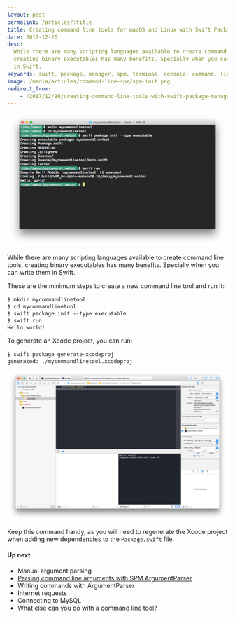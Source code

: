 ```yaml
---
layout: post
permalink: /articles/:title
title: Creating command line tools for macOS and Linux with Swift Package Manager
date: 2017-12-20
desc:
  While there are many scripting languages available to create command line tools,
  creating binary executables has many benefits. Specially when you can write them
  in Swift.
keywords: swift, package, manager, spm, terminal, console, command, line, macOS, OSX, Linux
image: /media/articles/command-line-spm/spm-init.png
redirect_from:
    - /2017/12/20/creating-command-line-tools-with-swift-package-manager.html
---
```


![Creating a new executable](/media/articles/command-line-spm/spm-init.png)

While there are many scripting languages available to create command line tools,
creating binary executables has many benefits. Specially when you can write them
in Swift.

These are the minimum steps to create a new command line tool and run it:

```
$ mkdir mycommandlinetool
$ cd mycommandlinetool
$ swift package init --type executable
$ swift run
Hello world!
```

To generate an Xcode project, you can run:

```
$ swift package generate-xcodeproj
generated: ./mycommandlinetool.xcodeproj
```

![Running the project on Xcode](/media/articles/command-line-spm/xcode.png)


Keep this command handy, as you will need to regenerate the Xcode project
when adding new dependencies to the `Package.swift` file.


#### Up next

- Manual argument parsing
- [Parsing command line arguments with SPM ArgumentParser](/articles/parsing-command-line-arguments-with-swift-package-manager-argument-parser)
- Writing commands with ArgumentParser
- Internet requests
- Connecting to MySQL
- What else can you do with a command line tool?

